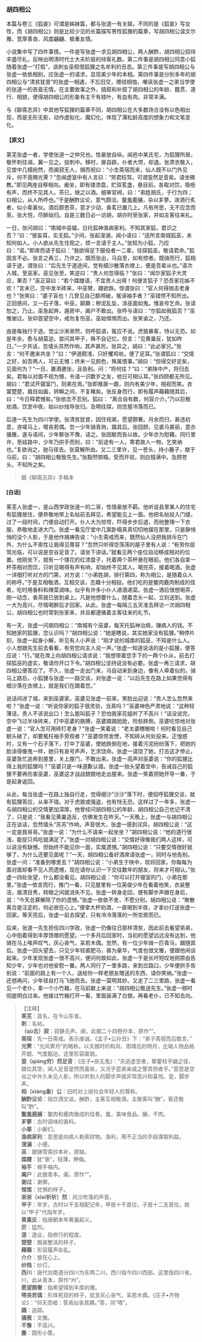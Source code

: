 <script type="text/javascript">
    var head = document.getElementsByTagName('head')[0];
    cssURL = '/public/liao.css';
    linkTag = document.createElement('link');
    linkTag.href = cssURL;
    linkTag.setAttribute('type','text/css');
    linkTag.setAttribute('rel','stylesheet');
    head.appendChild(linkTag);
</script>
### 胡四相公

本篇与卷三《狐妾》可谓是姊妹篇，都与张道一有关联。不同的是《狐妾》写女性，而《胡四相公》则是比较少见的长篇描写男性狐狸的篇章，写胡四相公温文尔雅、宽厚善良、风度翩翩、极重友情。

小说集中写了四件事情。一件是写张虚一求见胡四相公，两人酬酢，胡四相公招待丰盛尽礼，反映出明清时代士大夫阶层的待客礼数。第二件事是胡四相公同意小狐随着张虚一“打假”，讽刺女巫假借狐狸之名牟利的丑态。第三件事是写胡四相公与张虚一依依相别，应张虚一的请求，显现美少年的本相。第四件事是分别多年的胡四相公与“清贫犹昔”的张虚一相遇，不忘旧交，赠钱相恤，嘲讽张虚一之弟当学使的张道一的吝啬无情。在主要故事之外，插叙和补叙了胡四相公的年龄、籍贯、道行、相貌，使得胡四相公的形象有主干有枝叶，有血有肉，非常丰满。

与《聊斋志异》中其他写狐狸的篇章不同，胡四相公在大多数场合没有以色相出现，而是无形无影，动作虚拟化、魔幻化，体现了蒲松龄高度的想象力和文笔变化。

#### 【原文】
<section>
莱芜张虚一者，学使张道一之仲兄也。性豪放自纵。闻邑中某氏宅，为狐狸所居，敬怀刺往谒，冀一见之。投刺中。移时，扉自辟。仆者大愕，却退。张肃衣敬入，见堂中几榻宛然，而阒寂无人，揖而祝曰：“小生斋宿而来，仙人既不以门外见斥，何不竟赐光霁？”忽闻虚室中有人言曰：“劳君枉驾，可谓跫然足音矣。请坐赐教。”即见两座自移相向。甫坐，即有镂漆盘，贮双茗盏，悬目前。各取对饮，吸呖有声，而终不见其人。茶已，继之以酒。细审官阀，曰：“弟姓胡氏，于行为四；曰相公，从人所呼也。”于是酬酢议论，意气颇洽。鳖羞鹿脯，杂以芗蓼。进酒行炙者，似小辈甚伙。酒后颇思茶，意才少动，香茗已置几上。凡有所思，无不应念而至。张大悦，尽醉始归。自是三数日必一访胡，胡亦时至张家，并如主客往来礼。

一日，张问胡曰：“南城中巫媪，日托狐神渔病家利。不知其家狐，君识之否？”曰：“彼妄耳，实无狐。”少间，张起溲溺，闻小语曰：“适所言南城狐巫，未知何如人。小人欲从先生住观之，烦一言请于主人。”张知为小狐，乃应曰：“诺。”即席而请于狐曰：“我欲得足下服役者一二辈，往探狐巫，敬请君命。”狐固言不必。张言之再三，乃许之。既而张出，马自至，如有控者。既骑而行，狐相语于途，谓张曰：“后先生于道途间，觉有细沙散落衣襟上，便是吾辈从也。”语次入城，至巫家。巫见张至，笑逆曰：“贵人何忽得临？”张曰：“闻尔家狐子大灵应，果否？”巫正容曰：“若个蹀躞语，不宜贵人出得！何便言狐子？恐吾家花姊不欢！”言未已，空中发半砖来，中巫臂，踉欲跌。惊谓张曰：“官人何得抛击老身也？”张笑曰：“婆子盲也！几曾见自己额颅破，冤诬袖手者？”巫错愕不知所出。正回惑间，又一石子落，中巫，颠蹶；秽泥乱坠，涂巫面如鬼。惟哀号乞命。张请恕之，乃止。巫急起奔，遁房中，阖户不敢出。张呼与语曰：“尔狐如我狐否？”巫惟谢过。张仰首望空中，戒勿复伤巫，巫始惕惕而出。张笑谕之，乃还。

由是每独行于途。觉尘沙淅淅然，则呼狐语，辄应不讹。虎狼暴客，恃以无恐。如是年余，愈与胡莫逆。尝问其甲子，殊不自记忆，但言：“见黄巢反，犹如昨日。”一夕共话，忽墙头苏然作响，其声甚厉。张异之，胡曰：“此必家兄。”张言：“何不邀来共坐？”曰：“伊道颇浅，只好攫鸡啖，便了足耳。”张谓狐曰：“交情之好，如吾两人，可云无憾；终未一见颜色，殊属恨事。”胡曰：“但得交好足矣，见面何为？”一日，置酒邀张，且告别。问：“将何往？”曰：“弟陕中产，将归去矣。君每以对面不视为憾，令请一识数岁之友，他日可相认耳。”张四顾都无所见。胡曰：“君试开寝室门，则弟在焉。”张即推扉一觑，则内有美少年，相视而笑。衣裳楚楚，眉目如画，转瞬之间，不复睹矣。张反身而行，即有履声藉藉随其后，曰：“今日释君憾矣。”张依恋不忍别。狐曰：
“离合自有数，何容介介。”乃以巨觥劝酒。饮至中夜，始以纱烛导张归。及明往探，则空屋冷落而已。

后道一先生为四川学使。张清贫犹昔，因住视弟，愿望颇奢。月余而归，甚违初意，咨嗟马上，嗒丧若偶。忽一少年骑青驹，蹑其后。张回顾，见裘马甚丽，意亦骚雅，遂与语间，少年察张不豫，诘之。张因欷而告以故。少年亦为慰藉。同行里许，至歧路中，少年乃拱手而别，曰：“前途有一人，寄君故人一物，乞笑纳也。”复欲询之，驰马径去。张莫解所由。又二三里许，见一苍头，持小簏子，献于马前，曰：“胡四相公敬致先生。”张豁然顿梧。受而开视，则白镪满中。及顾苍头，不知所之矣。

</section>

> 据《聊斋志异》手稿本

#### [白话]
<aside>

莱芜人张虚一，是山西学政张道一的二哥，性情豪放不羁。他听说县里某人的住宅有狐狸居住，便恭敬地带上名帖前去拜见，希望能见上一面。他把名帖投入门缝，过了一段时间，门便自动打开。仆人大为惊愕，吓得步步后退，而他整理一下衣服，恭敬地走进大门。张虚一看见厅堂中几案卧榻真真切切地摆在那里，只是静悄悄的没个人影，于是他作揖祷告说：“小生斋戒而来，既然仙人没把我排斥在门外，为什么不索性让我得见尊容？”忽然只听得空荡荡的屋子里有人说：“有劳你屈驾光临，可以说是空谷足音了。请坐下讲话。”就看见两个座位自动移成相对的位置。他刚坐下，就有一个镂花的红漆盘子，托着两个茶杯悬在眼前。他们各自拿一杯茶相对而饮，只听见喝得有声有响，却始终不见其人。喝完茶，接着喝酒。张虚一详细打听对方的门第，对方说：“小弟姓胡，排行第四，称为相公，是随着众人的称呼。”于是互相敬酒，互相交谈，志趣十分相投。他们吃的是鳖肉鹿肉制成的佳肴，吃时用香料和辣菜调味。似乎有许多小仆人递酒递菜。张虚一酒后很想喝茶，刚一动念，香茶就已放到桌上。凡是他想要什么，随着念头一起，立刻送到。张虚一大为高兴，尽情喝醉后才回家。从此，张虚一每隔三五天准去拜访一次胡四相公，胡四相公也时常到张家来，并且都遵循着主客往来的礼节。

有一天，张虚一问胡四相公：“南城有个巫婆，每天托狐神治病，赚病人的钱。不知她家的狐狸，您认识吗？”胡四相公说：“她是瞎说，其实她家没有狐狸。”稍停片刻，张虚一起身小解，听见有人小声说：“刚才说的城南的狐巫，不知是什么人。小人想跟先生前去看看，有劳您向主人说一声。”张虚一知道说话的是小狐狸，便答应说：“行。”就在席上向胡四相公请求说：“我想带着您手下的一两个仆从，前去打探狐巫的虚实，敬请你开口下令。”胡四相公坚持说没有必要。张虚一再三请求，胡四相公便答应了。不久，张虚一走出门来，马自动来到身边，像有人牵着似的。骑马上路后，小狐狸与张虚一一路交谈，对张虚一说：“以后先生在路上如果觉得有细沙落在衣襟上，就是我们在跟着您。”

说话间进了城，来到巫婆家。巫婆见张虚一前来，笑脸出迎说：“贵人怎么忽然来啦？”张虚一说：“听说你家的狐子很灵验，当真吗？”巫婆神色严肃地说：“这种轻薄话，贵人不该说出口！怎么能叫狐子？恐怕我家花姐听了不高兴！”话没说完，空中飞过半块砖来，打中巫婆的胳膊，巫婆踉踉跄跄，险些跌倒。巫婆吃惊地对张虚一说：“官人怎可用砖打老身？”张虚一笑着说：“老太婆瞎眼啦！何时看见自己额头破了，却要冤枉袖手旁观者？”巫婆惊愕发愣，不知砖从何处投来。正惶惑时，又有一个石子落下，打中了巫婆，使她跌倒在地，接着污泥纷纷落下，把她的脸涂得像鬼一样，她只有哀号声声，乞求饶命。张虚一请饶了她，打击这才停止。巫婆急忙逃奔到屋里，关上屋门，不敢出来。张虚一高声对巫婆说：“你的狐狸比得上我的狐狸吗？”巫婆只是一味道歉认错。张虚一抬头望着空中，告诫自己的狐狸不要再伤害巫婆，巫婆这才战战兢兢地走出屋来。张虚一笑着把她开导一番，于是起身返回。

从此，每当张虚一在路上独自行走，觉得细沙“沙沙”落下时，便招呼狐狸交谈，就有狐狸答应，从来不错。对于虎狼或强盗，也有恃无恐。这样过了一年多，张虚一与胡四相公的交情更加深厚。他曾经问胡四相公的年龄，胡四相公自己也记不清了，只是说：“我看见黄巢造反，仿佛发生在昨天。”一天晚上，张虚一与胡四相公正在谈话，忽然墙头“苏苏”作响，声音很大，张虚一感到诧异。胡四相公说：“这一定是我哥哥。”张虚一说：“为什么不请来一起坐坐？”胡四相公说：“他的道行很浅，能捉只鸡吃就满足了。”张虚一对胡四相公说：“交情好得像我们两人这样，可以说没有缺憾。但始终不能见你一面，实属遗憾。”胡四相公说：“只要交情很好就够了，为什么还要见面呢？”一天，胡四相公备好酒席请张虚一，同时与他告别。张虚一问：“准备到哪里去？”胡四相公说：“小弟生于陕中，现将回家。你每每为面对面却看不见人而遗憾，现在请你认识一下交往数年的朋友，将来才可相认。”张虚一四处张望，什么都没看见。胡四相公说：“你可以打开寝室的门，小弟在那里。”张虚一依言而行，推门一看，只见屋里有一位英俊少年在看着他笑，衣装整洁，眉清目秀，转眼之间就消失不见。张虚一转身走回，便有脚步声跟在身后，说：“今天总算解除了你的遗憾。”张虚一依依不舍，不愿分别，胡四相公说：“聚散离合是注定的，何必放在心上。”便拿大杯劝酒，一直喝到半夜，才拿纱灯送张虚一回家。等天亮后，张虚一前去探望，只有冷冷落落的一所空房而已。

后来，张道一先生担任四川学政，张虚一仍像往日那样清贫，因此前去看望弟弟，心中抱着得到丰厚馈赠的愿望。一个多月后回家时，当初的愿望远远没有达到，他骑在马上唉声叹气，灰心丧气，呆若木偶。忽然，有一位少年骑一匹青马，跟随其后。张虚一回头望去，只见少年轻裘肥马，甚为豪华，气度也很文雅，便跟他闲谈起来。少年发现张虚一很不高兴，便问何故如此，张虚一于是长吁短叹地把原由告知少年，少年也对他安慰一番。两人同行了一里多路，来到岔路口，少年便拱手告别说：“前面的路上有一个人，送给你一样老朋友赠送的东西，请你笑纳。”张虚一还想再问，少年径自打马飞驰而去。张虚一莫明其妙。又走了二三里路，张虚一看见一个老仆，拿一个小竹箱，在马前献上来说：“胡四相公敬送先生。”张虚一顿时彻底明白过来。他接过竹箱打开一看，里面装满了白银。再看老仆，已不知去向。

</aside>

> 【注释】  
<b>莱芜</b>：县名，在今山东省。  
<b>刺</b>：名帖。  
<b>（qù去）寂</b>：寂静无声。阒，此据二十四卷抄本，原作“”。  
<b>斋宿</b>：先一日斋戒。表示虔诚。《孟子•公孙丑》下：“弟子斋宿而后敢言。”  
<b>光霁</b>：“光风霁月”的略称。以天朗时的和风、雨晴后的明月，比喻人物品格开朗、气度豁达。这里形容面貌。  
<b>跫（qióng穷）然足音</b>：《庄子•徐无鬼》：“夫逃虚空者，藜藿柱乎鼬之径，踉位其空，闻人足音跫然而喜矣，又况乎昆弟亲戚之謦其侧者乎。”意思是空谷之中许久未见人影，所以听到人的脚步声就非常高兴和喜悦。跫，脚步声。  
<b>相（xiàng象）公</b>：旧时对上层社会年轻人的尊称。  
<b>酬酢议论</b>：指饮酒交谈。酬酢，主客互相敬酒。主敬客叫“酬”，客还敬叫“酢”。  
<b>鳖羞鹿脯</b>：鳖肉和鹿肉做成的佳肴。羞，美味食品。脯，干肉。  
<b>芗蓼</b>：古时调味的香料。  
<b>小辈</b>：小厮们。  
<b>渔病家利</b>：意思是向病人勒索财物。渔利，用不正当的手段谋取利益。  
<b>溲溺</b>：小便。  
<b>巫</b>：据铸雪斋抄本补，原缺。  
<b>蹀躞</b>：犹“亵”，轻薄，狎侮。  
<b>袖手</b>：缩手袖内。  
<b>阖户</b>：此据青本。阖，原作“”。  
<b>谢过</b>：谢罪。  
<b>惕惕</b>：忧惧的样子。  
<b>淅淅（xīxī析析）然</b>：风沙吹落的声音。  
<b>甲子</b>：年岁。古时以干支相配记年，甲居十干首位，子居十二支首位，故以“甲子”代指年岁。  
<b>黄巢反</b>：指唐朝末年黄巢起义。  
<b>厉</b>：猛烈。  
<b>道</b>：道业，指修行的程度。  
<b>楚楚</b>：服装整洁的样子。  
<b>藉藉</b>：形容履声杂乱。  
<b>介介</b>：放在心上。  
<b>纱烛</b>：纱灯。  
<b>西川</b>：唐代剑南道分四川为东两二川，西川指今四川西部。这里指四川省。川，此从青本，原作“州”。  
<b>愿望颇奢</b>：指希望得到丰厚的赠。  
<b>嗒丧若偶</b>：形体死寂的样子，犹言灰心丧气，呆若木偶。《庄子•齐物论》：“仰天而嘘：答焉似丧其耦。”答，同“嗒”。  
<b>蹑</b>：追踪。  
<b>骚雅</b>：文雅。  
<b>不豫</b>：不高兴。  
<b>簏</b>：圆形小筐。  
